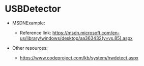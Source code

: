 # USBDetector

+ MSDNExample: 
	- Reference link: https://msdn.microsoft.com/en-us/library/windows/desktop/aa363432(v=vs.85).aspx


+ Other resources:
	- https://www.codeproject.com/kb/system/hwdetect.aspx

